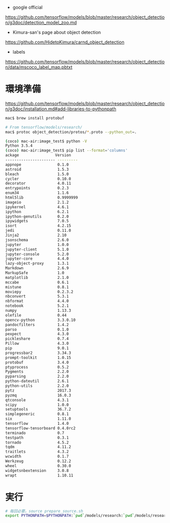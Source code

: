 - google official

https://github.com/tensorflow/models/blob/master/research/object_detection/g3doc/detection_model_zoo.md

- Kimura-san's page about object detection

https://github.com/HidetoKimura/carnd_object_detection

- labels

https://github.com/tensorflow/models/blob/master/research/object_detection/data/mscoco_label_map.pbtxt



# 環境準備

https://github.com/tensorflow/models/blob/master/research/object_detection/g3doc/installation.md#add-libraries-to-pythonpath

```sh
mac$ brew install protobuf

# From tensorflow/models/research/
mac$ protoc object_detection/protos/*.proto --python_out=.
```

``` sh
(coco) mac-air:image_test$ python -V
Python 3.5.4
(coco) mac-air:image_test$ pip list --format='columns'
ackage                Version  
---------------------- ---------
appnope                0.1.0    
astroid                1.5.3    
bleach                 1.5.0    
cycler                 0.10.0   
decorator              4.0.11   
entrypoints            0.2.3    
enum34                 1.1.6    
html5lib               0.9999999
imageio                2.1.2    
ipykernel              4.6.1    
ipython                6.2.1    
ipython-genutils       0.2.0    
ipywidgets             7.0.5    
isort                  4.2.15   
jedi                   0.11.0   
Jinja2                 2.10     
jsonschema             2.6.0    
jupyter                1.0.0    
jupyter-client         5.1.0    
jupyter-console        5.2.0    
jupyter-core           4.4.0    
lazy-object-proxy      1.3.1    
Markdown               2.6.9    
MarkupSafe             1.0      
matplotlib             2.1.0    
mccabe                 0.6.1    
mistune                0.8.1    
moviepy                0.2.3.2  
nbconvert              5.3.1    
nbformat               4.4.0    
notebook               5.2.1    
numpy                  1.13.3   
olefile                0.44     
opencv-python          3.3.0.10 
pandocfilters          1.4.2    
parso                  0.1.0    
pexpect                4.3.0    
pickleshare            0.7.4    
Pillow                 4.3.0    
pip                    9.0.1    
progressbar2           3.34.3   
prompt-toolkit         1.0.15   
protobuf               3.4.0    
ptyprocess             0.5.2    
Pygments               2.2.0    
pyparsing              2.2.0    
python-dateutil        2.6.1    
python-utils           2.2.0    
pytz                   2017.3   
pyzmq                  16.0.3   
qtconsole              4.3.1    
scipy                  1.0.0    
setuptools             36.7.2   
simplegeneric          0.8.1    
six                    1.11.0   
tensorflow             1.4.0    
tensorflow-tensorboard 0.4.0rc2 
terminado              0.7      
testpath               0.3.1    
tornado                4.5.2    
tqdm                   4.11.2   
traitlets              4.3.2    
wcwidth                0.1.7    
Werkzeug               0.12.2   
wheel                  0.30.0   
widgetsnbextension     3.0.8    
wrapt                  1.10.11  
```


# 実行

```sh
# 毎回必要。source prepare_source.sh
export PYTHONPATH=$PYTHONPATH:`pwd`/models/research:`pwd`/models/research/slim
```



